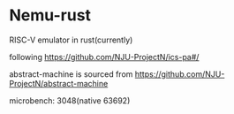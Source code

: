 # Nemu-rust
RISC-V emulator in rust(currently)

following https://github.com/NJU-ProjectN/ics-pa#/

abstract-machine is sourced from https://github.com/NJU-ProjectN/abstract-machine

microbench: 3048(native 63692)
